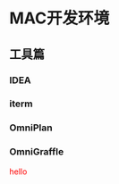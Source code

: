 

# MAC开发环境


## 工具篇

### IDEA

### iterm

### OmniPlan

### OmniGraffle

<div style="color:red">
hello
</div>
